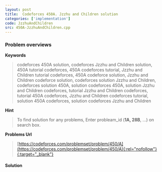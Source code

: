 ```yaml
---
layout: post
title:  Codeforces 450A. Jzzhu and Children solution
categories: ['implementation']
code: JzzhuAndChildren
src: 450A-JzzhuAndChildren.cpp
---
```

### **Problem overviews**

**Keywords**
> codeforces 450A solution, codeforces Jzzhu and Children solution, 450A tutorial codeforces, 450A codeforces tutorial, Jzzhu and Children tutorial codeforces, 450A codeforce solution, Jzzhu and Children codeforce solution, codeforces solution Jzzhu and Children, codeforces solution 450A, solution codeforces 450A, solution Jzzhu and Children codeforces, tutorial Jzzhu and Children codeforces, tutorial 450A codeforces, Jzzhu and Children codeforces tutorial, solution 450A codeforces, solution codeforces Jzzhu and Children

**Hint**
> To find solution for any problems, Enter probleam_id (**1A, 28B**, ...) on search box. 

**Problems Url**
> [https://codeforces.com/problemset/problem/450/A](https://codeforces.com/problemset/problem/450/A){:rel="nofollow"}{:target="_blank"}

#### **Solution**



